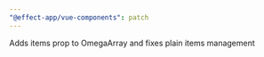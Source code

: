 ```yaml
---
"@effect-app/vue-components": patch
---
```


Adds items prop to OmegaArray and fixes plain items management

